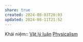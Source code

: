 ```yaml
---
share: true
created: 2024-08-03T20:03
updated: 2024-08-11T21:52
---
```

Khái niệm:: [Vật lý luận](../../%CE%9E%20Kh%C3%A1i%20ni%E1%BB%87m/V%E1%BA%ADt%20l%C3%BD%20lu%E1%BA%ADn.md)
[Physicalism](https://en.wikipedia.org/wiki/Physicalism "Physicalism - Wikipedia")